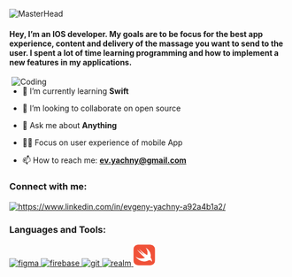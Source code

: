 ![MasterHead](https://mobiosolutions.com/wp-content/uploads/2020/01/IOS.png)

<h4 align="left">Hey, I’m an IOS developer. My goals are to be focus for the best app experience, content and delivery of the massage you want to send to the user. I spent a lot of time learning programming and how to implement a new features in my applications.</h3>

<img align="right" alt="Coding" width="500" src="https://propulsive.in/assets/img/service-icon/mobile.gif">


- 🌱 I’m currently learning **Swift**

- 🤝 I’m looking to collaborate on open source 

- 💬 Ask me about **Anything**

- 👨‍💻 Focus on user experience of mobile App 

- 📫 How to reach me: **ev.yachny@gmail.com**

<h3 align="left">Connect with me:</h3>
<p align="left">
<a href="https://www.linkedin.com/in/evgeny-yachny-a92a4b1a2/" target="blank"><img align="center" src="https://raw.githubusercontent.com/rahuldkjain/github-profile-readme-generator/master/src/images/icons/Social/linked-in-alt.svg" alt="https://www.linkedin.com/in/evgeny-yachny-a92a4b1a2/" height="30" width="40" /></a>
</p>

<h3 align="left">Languages and Tools:</h3>
<p align="left"> <a href="https://www.figma.com/" target="_blank" rel="noreferrer"> <img src="https://www.vectorlogo.zone/logos/figma/figma-icon.svg" alt="figma" width="40" height="40"/> </a> <a href="https://firebase.google.com/" target="_blank" rel="noreferrer"> <img src="https://www.vectorlogo.zone/logos/firebase/firebase-icon.svg" alt="firebase" width="40" height="40"/> </a> <a href="https://git-scm.com/" target="_blank" rel="noreferrer"> <img src="https://www.vectorlogo.zone/logos/git-scm/git-scm-icon.svg" alt="git" width="40" height="40"/> </a> <a href="https://realm.io/" target="_blank" rel="noreferrer"> <img src="https://raw.githubusercontent.com/bestofjs/bestofjs-webui/8665e8c267a0215f3159df28b33c365198101df5/public/logos/realm.svg" alt="realm" width="40" height="40"/> </a> <a href="https://developer.apple.com/swift/" target="_blank" rel="noreferrer"> <img src="https://raw.githubusercontent.com/devicons/devicon/master/icons/swift/swift-original.svg" alt="swift" width="40" height="40"/> </a> </p>

